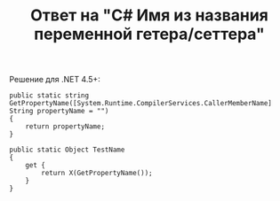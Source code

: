 ﻿---
title: "Ответ на \"С# Имя из названия переменной гетера/сеттера\""
se.owner.user_id: 240512
se.owner.display_name: "MSDN.WhiteKnight"
se.owner.link: "https://ru.stackoverflow.com/users/240512/msdn-whiteknight"
se.answer_id: 931197
se.question_id: 931182
se.post_type: answer
se.score: 10
se.is_accepted: True
---
<p>Решение для .NET 4.5+:</p>

<pre><code>public static string GetPropertyName([System.Runtime.CompilerServices.CallerMemberName] String propertyName = "")
{
    return propertyName;
}

public static Object TestName
{
    get {
        return X(GetPropertyName());
    }
}
</code></pre>
